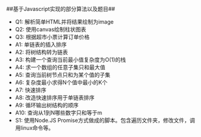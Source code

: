 ##基于Javascript实现的部分算法以及题目##


* Q1: 解析简单HTML并将结果绘制为image
* Q2: 使用canvas绘制柱状图表
* Q3: 根据超市小票计算订单价格
* A1: 单链表的插入排序
* A2: 将树结构转为链表
* A3: 构建一个查询当前最小值复杂度为O(1)的栈
* A4: 求一个数组的任意子集只和最大值
* A5: 查询当前树节点只和为某个值的子集
* A6: 复杂度最小求得N个值中最小的K个
* A7: 快速排序
* A8: 改造快速排序用于单链表排序
* A9: 循环输出树结构的顺序
* A10: 查询从1到N哪些数字只和等于m
* S1: 使用Node.JS Promise方式做成的脚本。包含遍历文件夹，修改文件，调用linux命令等。
